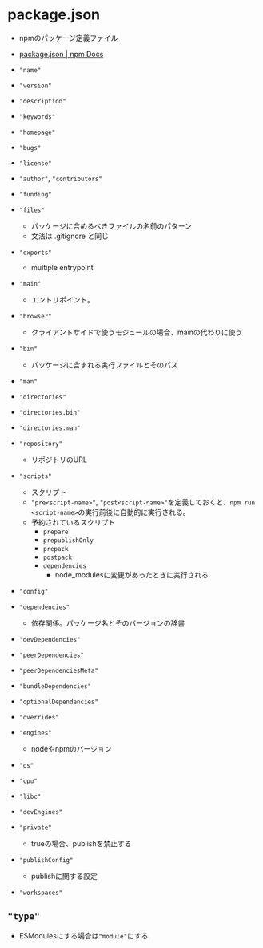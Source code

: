 # package.json
- npmのパッケージ定義ファイル
- [package.json | npm Docs](https://docs.npmjs.com/cli/v11/configuring-npm/package-json)

- `"name"`
- `"version"`
- `"description"`
- `"keywords"`
- `"homepage"`
- `"bugs"`
- `"license"`
- `"author"`, `"contributors"`
- `"funding"`
- `"files"`
  - パッケージに含めるべきファイルの名前のパターン
  - 文法は .gitignore と同じ
- `"exports"`
  - multiple entrypoint
- `"main"`
  - エントリポイント。
- `"browser"`
  - クライアントサイドで使うモジュールの場合、mainの代わりに使う
- `"bin"`
  - パッケージに含まれる実行ファイルとそのパス
- `"man"`
- `"directories"`
- `"directories.bin"`
- `"directories.man"`
- `"repository"`
  - リポジトリのURL
- `"scripts"`
  - スクリプト
  - `"pre<script-name>"`, `"post<script-name>"`を定義しておくと、`npm run <script-name>`の実行前後に自動的に実行される。
  - 予約されているスクリプト
    - `prepare`
    - `prepublishOnly`
    - `prepack`
    - `postpack`
    - `dependencies`
      - node_modulesに変更があったときに実行される
- `"config"`
- `"dependencies"`
  - 依存関係。パッケージ名とそのバージョンの辞書
- `"devDependencies"`
- `"peerDependencies"`
- `"peerDependenciesMeta"`
- `"bundleDependencies"`
- `"optionalDependencies"`
- `"overrides"`
- `"engines"`
  - nodeやnpmのバージョン
- `"os"`
- `"cpu"`
- `"libc"`
- `"devEngines"`
- `"private"`
  - trueの場合、publishを禁止する
- `"publishConfig"`
  - publishに関する設定
- `"workspaces"`

## `"type"`
- ESModulesにする場合は`"module"`にする


